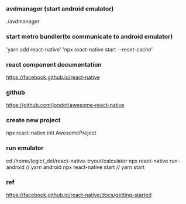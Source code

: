 
### avdmanager (start android emulator)
./avdmanager

### start metro bundler(to communicate to android emulator)
'yarn add react-native'
'npx react-native start --reset-cache'

### react component documentation
https://facebook.github.io/react-native

### github
https://github.com/jondot/awesome-react-native

### create new project
npx react-native init AwesomeProject


### run emulator
cd /home/logic/_del/react-native-tryout/calculator
npx react-native run-android   // yarn android
npx react-native start   // yarn start

### ref
https://facebook.github.io/react-native/docs/getting-started